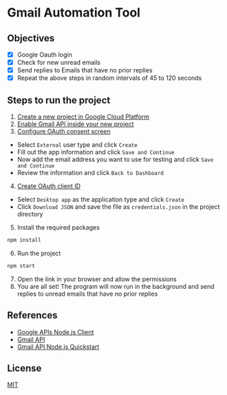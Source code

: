 # Gmail Automation Tool

## Objectives

-   [x] Google Oauth login
-   [x] Check for new unread emails
-   [x] Send replies to Emails that have no prior replies
-   [x] Repeat the above steps in random intervals of 45 to 120 seconds

## Steps to run the project

1. [Create a new project in Google Cloud Platform](https://console.cloud.google.com/projectcreate)
2. [Enable Gmail API inside your new project](https://console.cloud.google.com/apis/library/gmail.googleapis.com)
3. [Configure OAuth consent screen](https://console.cloud.google.com/apis/credentials/consent)

-   Select `External` user type and click `Create`
-   Fill out the app information and click `Save and Continue`
-   Now add the email address you want to use for testing and click `Save and Continue`
-   Review the information and click `Back to Dashboard`

4. [Create OAuth client ID](https://console.cloud.google.com/apis/credentials)

-   Select `Desktop app` as the application type and click `Create`
-   Click `Download JSON` and save the file as `credentials.json` in the project directory

5. Install the required packages

```bash
npm install
```

6. Run the project

```bash
npm start
```

7. Open the link in your browser and allow the permissions
8. You are all set! The program will now run in the background and send replies to unread emails that have no prior replies

## References

-   [Google APIs Node.js Client](https://www.npmjs.com/package/googleapis)
-   [Gmail API](https://developers.google.com/gmail/api)
-   [Gmail API Node.js Quickstart](https://developers.google.com/gmail/api/quickstart/nodejs)

## License

[MIT](https://choosealicense.com/licenses/mit/)
